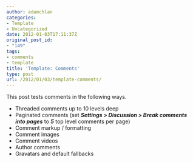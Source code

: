 ```yaml
---
author: adamchlan
categories:
- Template
- Uncategorized
date: 2012-01-03T17:11:37Z
original_post_id:
- "149"
tags:
- comments
- template
title: 'Template: Comments'
type: post
url: /2012/01/03/template-comments/
---
```


This post tests comments in the following ways.

  * Threaded comments up to 10 levels deep
  * Paginated comments (set _**Settings > Discussion > Break comments into pages**_ to _**5**_ top level comments per page)
  * Comment markup / formatting
  * Comment images
  * Comment videos
  * Author comments
  * Gravatars and default fallbacks